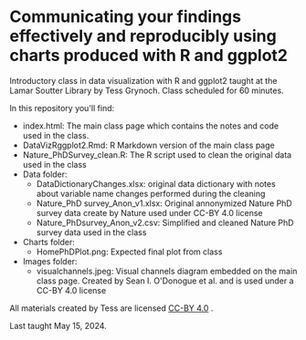 # Communicating your findings effectively and reproducibly using charts produced with R and ggplot2
Introductory class in data visualization with R and ggplot2 taught at the Lamar Soutter Library by Tess Grynoch. 
Class scheduled for 60 minutes.

In this repository you'll find:
- index.html: The main class page which contains the notes and code used in the class. 
- DataVizRggplot2.Rmd: R Markdown version of the main class page 
- Nature_PhDSurvey_clean.R: The R script used to clean the original data used in the class
- Data folder:
    - DataDictionaryChanges.xlsx: original data dictionary with notes about variable name changes performed during the cleaning
    - Nature_PhD survey_Anon_v1.xlsx: Original annonymized Nature PhD survey data create by Nature used under CC-BY 4.0 license
    - Nature_PhDsurvey_Anon_v2.csv: Simplified and cleaned Nature PhD survey data used in the class
- Charts folder:
    - HomePhDPlot.png: Expected final plot from class
- Images folder: 
    - visualchannels.jpeg: Visual channels diagram embedded on the main class page. Created by Sean I. O'Donogue et al. and is used under a CC-BY 4.0 license

All materials created by Tess are licensed [CC-BY 4.0](http://creativecommons.org/licenses/by/4.0/) . 

Last taught May 15, 2024.
